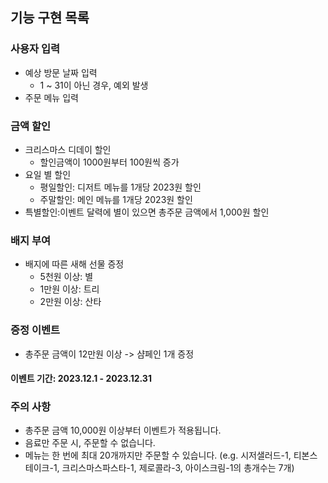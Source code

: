 ## 기능 구현 목록
### 사용자 입력
- 예상 방문 날짜 입력
  - 1 ~ 31이 아닌 경우, 예외 발생
- 주문 메뉴 입력 
### 금액 할인
- 크리스마스 디데이 할인
  - 할인금액이 1000원부터 100원씩 증가
- 요일 별 할인
  - 평일할인: 디저트 메뉴를 1개당 2023원 할인
  - 주말할인: 메인 메뉴를 1개당 2023원 할인
- 특별할인:이벤트 달력에 별이 있으면 총주문 금액에서 1,000원 할인
### 배지 부여
- 배지에 따른 새해 선물 증정
  - 5천원 이상: 별
  - 1만원 이상: 트리
  - 2만원 이상: 산타
### 증정 이벤트
- 총주문 금액이 12만원 이상 -> 샴페인 1개 증정

#### 이벤트 기간: 2023.12.1 - 2023.12.31

### 주의 사항
- 총주문 금액 10,000원 이상부터 이벤트가 적용됩니다.
- 음료만 주문 시, 주문할 수 없습니다.
- 메뉴는 한 번에 최대 20개까지만 주문할 수 있습니다. (e.g. 시저샐러드-1, 티본스테이크-1, 크리스마스파스타-1, 제로콜라-3, 아이스크림-1의 총개수는 7개)